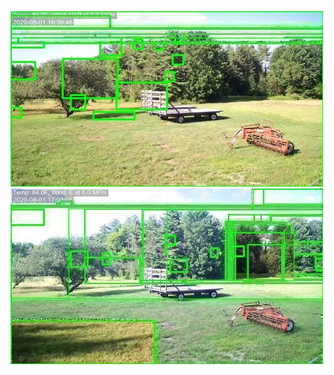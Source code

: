 ![20200801-163017-170022](in/20200801/20200801-163017-170022_0_.jpg)
![20200801-170027-173032](in/20200801/20200801-170027-173032_0_.jpg)
